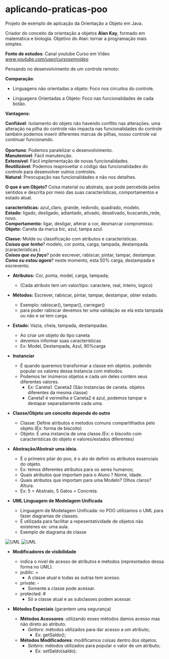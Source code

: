 # aplicando-praticas-poo
Projeto de exemplo de aplicação da Orientação a Objeto em Java.

Criador do conceito da orientação a objetos
**Alan Kay**, formado em matemática e biologia.
Objetivo do Alan: tornar a programação mais simples.

**Fonte de estudos**: Canal youtube Curso em Vídeo
_www.youtube.com/user/cursosemvideo_

Pensando no desenvolvimento de um controle remoto:

**Comparação**:
* Linguagens não orientadas a objeto:
  Foco nos circuitos do controle.

* Linguagens Orientadas a Objeto:
  Foco nas funcionalidades de cada botão.
  
**Vantagens:** 

  **Confiável**: Isolamento do objeto não havendo conflito nas alterações.
  uma alteração na pilha do controle não impacta nas funcionalidades do controle
  também podemos inserir diferentes marcas de pilhas, nosso controle vai continuar funcionando.<br>  
  **Oportuno**: Podemos paralelizar o desenvolvimento.<br>
  **Manutenível**: Fácil manutenção.<br>
  **Extensível**: Fácil implementação de novas funcionalidades.<br>
  **Reutilizável**: Podemos reaproveitar o código das funcionalidades do controle para desenvolver outros controles.<br>
  **Natural**: Preocupação nas funcionalidades e não nos detalhes.<br>

  **O que é um Objeto?**
  Coisa material ou abstrata, que pode percebida pelos sentidos e descrita por 
  meio das suas características, comportamentos e estado atual.<br>

 **características:** azul_claro, grande, redondo, quadrado, modelo.<br>
 **Estado:** ligado, desligado, adiantado, ativado, desativado, buscando_rede, novo.<br>
 **Comportamento:** ligar, desligar, alterar a cor, desmarcar compromisso. <br>
 **Objeto:** Caneta da marca bic, azul, tampa azul.<br>
 
 **Classe:** Molde ou classificação com atributos e características.<br>
     ***Coisas que tenho***? modelo, cor ponta, carga, tampada, destampada. (características.)<br>
     ***Coisas que eu faço***? pode escrever, rabiscar, pintar, tampar, destampar.<br>
     ***Como eu estou agora***? neste momento, esta 50% carga, destampada e escrevento.<br>

* **Atributos:** Cor, ponta, model, carga, tampada;
    * (Cada atributo tem um valor/tipo: caractere, real, inteiro, logico)
* **Métodos:** Escrever, rabiscar, pintar, tampar, destampar, obter estado.
    * Exemplo: rabiscar(), tampar(), carregar()
    * para poder rabiscar devemos ter uma validação se ela esta tampada ou não e se tem carga.
* **Estado:** Vazia, cheia, tampada, destampadas.
    * Ao criar um objeto do tipo caneta
    * devemos informar suas  características
    * Ex: Model, Destampada, Azul, 90%carga

* **Instanciar**<br>
    * É quando queremos transformar a classe em objetos.
    podendo popular os valores dessa instancia com métodos.
    * Podemos ter inúmeros objetos e cada um deles contém seus diferentes valores.
        * Ex: Caneta1. Caneta2 (São instancias de caneta. objetos diferentes da mesma classe)
        * Caneta1 é vermelha e Caneta2 é azul, podemos tampar e destapar separadamente cada uma.

* **Classe/Objeto um conceito depende do outro**<br>
    * Classe: Define atributos e metodos comuns compartilhados pelo objeto.(Ex: forma de biscoito)
    * Objeto: É uma instancia de uma classe.(Ex: o biscoito com características do objeto e valores/estados diferentes)
    
* **Abstração/Abstrair uma ideia.**
    * É o primeiro pilar do poo, é o ato de definir os atributos essenciais do objeto.
    * Ex: temos diferentes atributos para os seres humanos;
    * Quais atributos que importam para o Aluno ? Nome, Idade.  
    * Quais atributos que importam para uma Modelo? Olhos claros? Altura.
    * Ex: 5 = Abstrato, 5 Gatos = Concreta.

* **UML Linguagem de Modelagem Unificada**
    * Linguagem de Modelagem Unificada: no POO utilizamos o UML para fazer diagramas de classes.
    * É utilizada para facilitar a repesentatividade de objetos não existenes ex: uma aula.
    * Exemplo de diagrama de classe

![UML](src/images/UML.png) ![UML](src/images/UML2.png)  

* **Modificadores de visibilidade**
    * indica o nível de acesso de atributos e métodos (represntados dessa forma no UML).
    * public: +
        * A classe atual e todas as outras tem acesso. 
    * private: -
        * Somente a classe pode acessar.
    * protected: #
        * Só a classe atual e as subclasses podem acessar.

* **Métodos Especiais** (garantem  uma segurança)
    * **Métodos Acessores**: utilizando esses métodos damos acesso mas não direto ao atributo.
        * *Getters*: métodos utilizados para dar acesso a um atributo;
            * Ex: getSaldo();
    * **Métodos Modificadores**: modificamos coisas dentro dos objetos.  
        * *Setters*: métodos utilizados para popular o valor de um atributo;
            * Ex: setSaldo(saldo);
